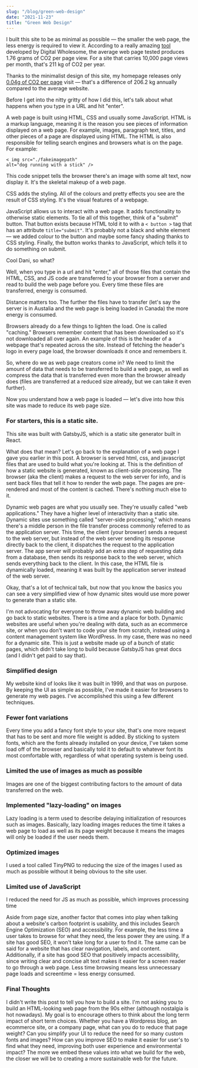 ```yaml
---
slug: "/blog/green-web-design"
date: "2021-11-23"
title: "Green Web Design"
---
```


I built this site to be as minimal as possible — the smaller the web page, the less energy is required to view it. According to a really amazing  <a href="https://www.websitecarbon.com/" target="_blank">tool</a> developed by Digital Wholesome, the average web page tested produces 1.76 grams of CO2 per page view. For a site that carries 10,000 page views per month, that's 211 kg of CO2 per year. 

Thanks to the minimalist design of this site, my homepage releases only <a href="https://www.websitecarbon.com/website/daniellesubject-com/" target="_blank">0.04g of CO2 per page</a> visit — that's a difference of 206.2 kg annually compared to the average website.

Before I get into the nitty gritty of how I did this, let's talk about what happens when you type in a URL and hit "enter".

A web page is built using HTML, CSS and usually some JavaScript. HTML is a markup language, meaning it is the reason you see pieces of information displayed on a web page. For example, images, paragraph text, titles, and other pieces of a page are displayed using HTML. The HTML is also responsible for telling search engines and browsers what is on the page. For example: <pre><code>< img src="./fakeimagepath" alt="dog running with a stick" /></code></pre> This code snippet tells the browser there's an image with some alt text, now display it. It's the skeletal makeup of a web page. 

CSS adds the styling. All of the colours and pretty effects you see are the result of CSS styling. It's the visual features of a webpage. 

JavaScript allows us to interact with a web page. It adds functionality to otherwise static elements. To tie all of this together, think of a "submit" button. That button exists because HTML told it to with a <code>< button ></code> tag that has an attribute <code>title="submit"</code>. It's probably not a black and white element — we added colour to the button and maybe some fancy shading thanks to CSS styling. Finally, the button works thanks to JavaScript, which tells it to do something on submit.

Cool Dani, so what?

Well, when you type in a url and hit "enter," all of those files that contain the HTML, CSS, and JS code are transferred to your browser from a server and read to build the web page before you. Every time these files are transferred, energy is consumed. 

Distance matters too. The further the files have to transfer (let's say the server is in Austalia and the web page is being loaded in Canada) the more energy is consumed. 

Browsers already do a few things to lighten the load. One is called "caching." Browsers remember content that has been downloaded so it's not downloaded all over again. An example of this is the header of a webpage that's repeated across the site. Instead of fetching the header's logo in every page load, the browser downloads it once and remembers it. 

So, where do we as web page creators come in? We need to limit the amount of data that needs to be transferred to build a web page, as well as compress the data that is transferred even more than the browser already does (files are transferred at a reduced size already, but we can take it even further).

Now you understand how a web page is loaded — let's dive into how this site was made to reduce its web page size. 

<h3>For starters, this is a static site.</h3> 

This site was built with GatsbyJS, which is a static site generator built in React. 

What does that mean? Let's go back to the explanation of a web page I gave you earlier in this post. A browser is served html, css, and javascript files that are used to build what you're looking at. This is the definition of how a static website is generated, known as client-side processing. The browser (aka the client) makes a request to the web server for info, and is sent back files that tell it how to render the web page. The pages are pre-rendered and most of the content is cached. There's nothing much else to it. 

Dynamic web pages are what you usually see. They're usually called "web applications." They have a higher level of interactivity than a static site. Dynamic sites use something called "server-side processing," which means there's a middle person in the file transfer process commonly referred to as the application server. This time, the client (your browser) sends a request to the web server, but instead of the web server sending its response directly back to the client, it dispatches the request to the application server. The app server will probably add an extra step of requesting data from a database, then sends its response back to the web server, which sends everything back to the client. In this case, the HTML file is dynamically loaded, meaning it was built by the application server instead of the web server. 

Okay, that's a lot of technical talk, but now that you know the basics you can see a very simplified view of how dynamic sites would use more power to generate than a static site. 

I'm not advocating for everyone to throw away dynamic web building and go back to static websites. There is a time and a place for both. Dynamic websites are useful when you're dealing with data, such as an ecommerce site, or when you don't want to code your site from scratch, instead using a content management system like WordPress. In my case, there was no need for a dynamic site. This is just a website made up of a bunch of static pages, which didn't take long to build because GatsbyJS has great docs (and I didn't get paid to say that).

<h3>Simplified design</h3>

My website kind of looks like it was built in 1999, and that was on purpose. By keeping the UI as simple as possible, I've made it easier for browsers to generate my web pages. I've accomplished this using a few different techniques. 

<h3>Fewer font variations</h3>

Every time you add a fancy font style to your site, that's one more request that has to be sent and more file weight is added. By sticking to system fonts, which are the fonts already installed on your device, I've taken some load off of the browser and basically told it to default to whatever font its most comfortable with, regardless of what operating system is being used. 

<h3>Limited the use of images as much as possible</h3>

Images are one of the biggest contributing factors to the amount of data transferred on the web. 

<h3>Implemented "lazy-loading" on images</h3>

Lazy loading is a term used to describe delaying initialization of resources such as images. Basically, lazy loading images reduces the time it takes a web page to load as well as its page weight because it means the images will only be loaded if the user needs them. 

<h3>Optimized images</h3>

I used a tool called TinyPNG to reducing the size of the images I used as much as possible without it being obvious to the site user. 

<h3>Limited use of JavaScript</h3>

I reduced the need for JS as much as possible, which improves processing time

Aside from page size, another factor that comes into play when talking about a website's carbon footprint is usability, and this includes Search Engine Optimization (SEO) and accessibility. For example, the less time a user takes to browse for what they need, the less power they are using. If a site has good SEO, it won't take long for a user to find it. The same can be said for a website that has clear navigation, labels, and content. Additionally, if a site has good SEO that positively impacts accessibility, since writing clear and concise alt text makes it easier for a screen reader to go through a web page. Less time browsing means less unnecessary page loads and screentime = less energy consumed.


<h3>Final Thoughts</h3>

I didn't write this post to tell you how to build a site. I'm not asking you to build an HTML-looking web page from the 90s either (although nostalgia is hot nowadays). My goal is to encourage others to think about the long term impact of short term choices. Whether you have a Wordpress blog, an ecommerce site, or a company page, what can you do to reduce that page weight? Can you simplify your UI to reduce the need for so many custom fonts and images? How can you improve SEO to make it easier for user's to find what they need, improving both user experience and environmental impact? The more we embed these values into what we build for the web, the closer we will be to creating a more sustainable web for the future. 
        



